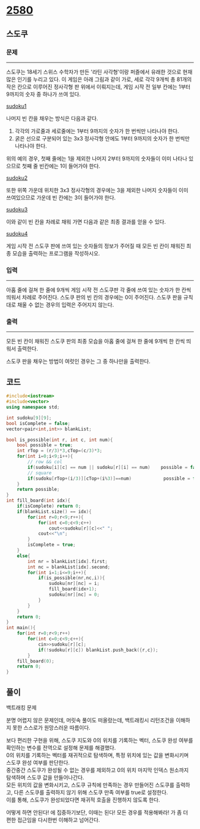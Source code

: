 # [2580](https://www.acmicpc.net/problem/2580)

## 스도쿠

### 문제

---

스도쿠는 18세기 스위스 수학자가 만든 '라틴 사각형'이랑 퍼즐에서 유래한 것으로 현재 많은 인기를 누리고 있다. 이 게임은 아래 그림과 같이 가로, 세로 각각 9개씩 총 81개의 작은 칸으로 이루어진 정사각형 판 위에서 이뤄지는데, 게임 시작 전 일부 칸에는 1부터 9까지의 숫자 중 하나가 쓰여 있다.

[sudoku1](https://upload.acmicpc.net/508363ac-0289-4a92-a639-427b10d66633/-/preview/)

나머지 빈 칸을 채우는 방식은 다음과 같다.

1. 각각의 가로줄과 세로줄에는 1부터 9까지의 숫자가 한 번씩만 나타나야 한다.
2. 굵은 선으로 구분되어 있는 3x3 정사각형 안에도 1부터 9까지의 숫자가 한 번씩만 나타나야 한다.

위의 예의 경우, 첫째 줄에는 1을 제외한 나머지 2부터 9까지의 숫자들이 이미 나타나 있으므로 첫째 줄 빈칸에는 1이 들어가야 한다.

[sudoku2](https://upload.acmicpc.net/38e505c6-0452-4a56-b01c-760c85c6909b/-/preview/)

또한 위쪽 가운데 위치한 3x3 정사각형의 경우에는 3을 제외한 나머지 숫자들이 이미 쓰여있으므로 가운데 빈 칸에는 3이 들어가야 한다.

[sudoku3](https://upload.acmicpc.net/89873d9d-56ae-44f7-adb2-bd5d7e243016/-/preview/)

이와 같이 빈 칸을 차례로 채워 가면 다음과 같은 최종 결과를 얻을 수 있다.

[sudoku4](https://upload.acmicpc.net/fe68d938-770d-46ea-af71-a81076bc3963/-/preview/)

게임 시작 전 스도쿠 판에 쓰여 있는 숫자들의 정보가 주어질 때 모든 빈 칸이 채워진 최종 모습을 출력하는 프로그램을 작성하시오.

### 입력

---

아홉 줄에 걸쳐 한 줄에 9개씩 게임 시작 전 스도쿠판 각 줄에 쓰여 있는 숫자가 한 칸씩 띄워서 차례로 주어진다. 스도쿠 판의 빈 칸의 경우에는 0이 주어진다. 스도쿠 판을 규칙대로 채울 수 없는 경우의 입력은 주어지지 않는다.

### 출력

---

모든 빈 칸이 채워진 스도쿠 판의 최종 모습을 아홉 줄에 걸쳐 한 줄에 9개씩 한 칸씩 띄워서 출력한다.

스도쿠 판을 채우는 방법이 여럿인 경우는 그 중 하나만을 출력한다.

## 코드

```cpp
#include<iostream>
#include<vector>
using namespace std;

int sudoku[9][9];
bool isComplete = false;
vector<pair<int,int>> blankList;

bool is_possible(int r, int c, int num){
    bool possible = true;
    int rTop = (r/3)*3,cTop=(c/3)*3;
    for(int i=0;i<9;i++){
        // row && col
        if(sudoku[i][c] == num || sudoku[r][i] == num)    possible = false;
        // square
        if(sudoku[rTop+(i/3)][cTop+(i%3)]==num)            possible = false;
    }
    return possible;
}
int fill_board(int idx){
    if(isComplete) return 0;
    if(blankList.size() == idx){
        for(int r=0;r<9;r++){
            for(int c=0;c<9;c++)
                cout<<sudoku[r][c]<<" ";
            cout<<"\n";
        }
        isComplete = true;
    }
    else{
        int nr = blankList[idx].first;
        int nc = blankList[idx].second;
        for(int i=1;i<=9;i++){
            if(is_possible(nr,nc,i)){
                sudoku[nr][nc] = i;
                fill_board(idx+1);
                sudoku[nr][nc] = 0;
            }
        }
    }
    return 0;
}
int main(){
    for(int r=0;r<9;r++)
        for(int c=0;c<9;c++){
            cin>>sudoku[r][c];
            if(!sudoku[r][c]) blankList.push_back({r,c});
        }
    fill_board(0);
    return 0;
}
```

## 풀이

백트래킹 문제  

분명 어렵지 않은 문제인데, 머릿속 풀이도 떠올랐는데, 백트래킹시 리턴조건을 이해하지 못한 스스로가 원망스러운 따름이다.  

보다 편리한 구현을 위해, 스도쿠 지도와 0의 위치를 기록하는 벡터, 스도쿠 완성 여부를 확인하는 변수를 전역으로 설정해 문제를 해결했다.  
0의 위치를 기록하는 벡터를 재귀적으로 탐색하며, 특정 위치에 있는 값을 변화시키며 스도쿠 완성 여부를 판단한다.  
중간중간 스도쿠가 완성될 수 없는 경우를 제외하고 0의 위치 마지막 인덱스 원소까지 탐색하며 스도쿠 값을 만들어나간다.  
모든 위치의 값을 변화시키고, 스도쿠 규칙에 만족하는 경우 만들어진 스도쿠를 출력하고, 다른 스도쿠를 출력하지 않기 위해 스도쿠 만족 여부를 true로 설정한다.  
이를 통해, 스도쿠가 완성되었다면 재귀적 호출을 진행하지 않도록 한다.  

어떻게 하면 안된다! 에 집중하기보단, 이때는 된다! 모든 경우를 적용해봐라! 가 좀 더 편한 접근임을 다시한번 이해하고 넘어간다.  

